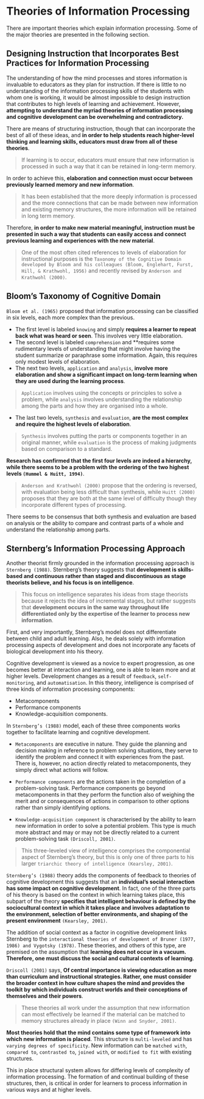 # Theories of Information Processing
There are important theories which explain information processing.  Some of the major theories are presented in the following section.

## Designing Instruction that Incorporates Best Practices for Information Processing
The understanding of how the mind processes and stores information is invaluable to educators as they plan for instruction.
If there is little to no understanding of the information processing skills of the students with whom one is working, it would be
almost impossible to design instruction that contributes to high levels of learning and achievement. However, **attempting to understand
the myriad theories of information processing and cognitive development can be overwhelming and contradictory.**

There are means of structuring instruction, though that can incorporate the best of all of these ideas, and **in order to help students
reach higher-level thinking and learning skills, educators must draw from all of these theories**.

> If learning is to occur, educators must ensure that new information is processed in such a way that it can be retained in long-term memory.

In order to achieve this, **elaboration and connection must occur between previously learned memory and new information**.

> It has been established that the more deeply information is processed and the more connections that can be made between new information
> and existing memory structures, the more information will be retained in long term memory.

Therefore, **in order to make new material meaningful, instruction must be presented in such a way that students can easily access and
connect previous learning and experiences with the new material**.

> One of the most often cited references to levels of elaboration for instructional purposes is the `Taxonomy of the Cognitive Domain
> developed by Bloom and his colleagues (Bloom, Englehart, Furst, Hill, & Krathwohl, 1956)` and recently revised by `Anderson and Krathwohl (2000)`.

## Bloom’s Taxonomy of Cognitive Domain
`Bloom et al. (1965)` proposed that information processing can be classified in six levels, each more complex than the previous.
- The first level is labeled `knowing` and simply **requires a learner to repeat back what was heard or seen**. This involves very little
elaboration.
- The second level is labeled `comprehension` and **requires some rudimentary levels of understanding that might involve having the
student summarize or paraphrase some information. Again, this requires only modest levels of elaboration.
- The next two levels, `application` and `analysis`, **involve more elaboration and show a significant impact on long-term learning when
they are used during the learning process**.

> `Application` involves using the concepts or principles to solve a problem, while `analysis` involves understanding the relationship among
> the parts and how they are organised into a whole.

- The last two levels, `synthesis` and `evaluation`, **are the most complex and require the highest levels of elaboration**.

> `Synthesis` involves putting the parts or components together in an original manner, while `evaluation` is the process of making judgments
> based on comparison to a standard.

**Research has confirmed that the first four levels are indeed a hierarchy, while there seems to be a problem with the ordering of the two
highest levels `(Hummel & Huitt, 1994)`**.

> `Anderson and Krathwohl (2000)` propose that the ordering is reversed, with evaluation being less difficult than synthesis,
> while `Huitt (2000)` proposes that they are both at the same level of difficulty though they incorporate different types of processing.

There seems to be consensus that both synthesis and evaluation are based on analysis or the ability to compare and contrast parts of a whole
and understand the relationship among parts.

## Sternberg’s Information Processing Approach
Another theorist firmly grounded in the information processing approach is `Sternberg (1988)`. Sternberg’s theory suggests that **development is
skills-based and continuous rather than staged and discontinuous as stage theorists believe, and his focus is on intelligence**.
> This focus on intelligence separates his ideas from stage theorists because it rejects the idea of incremental stages, but rather suggests
> that **development occurs in the same way throughout life differentiated only by the expertise of the learner to process new information**.

First, and very importantly, Sternberg’s model does not differentiate between child and adult learning. Also, he deals solely with information
processing aspects of development and does not incorporate any facets of biological development into his theory.

Cognitive development is viewed as a novice to expert progression, as one becomes better at interaction and learning, one is able to learn more
and at higher levels. Development changes as a result of `feedback`, `self-monitoring`, and `automatisation`. In this theory, intelligence is
comprised of three kinds of information processing components:
- Metacomponents
- Performance components
- Knowledge-acquisition components.

In `Sternberg’s (1988)` model, each of these three components works together to facilitate learning and cognitive development.

- `Metacomponents` are executive in nature. They guide the planning and decision making in reference to problem solving situations, they serve
to identify the problem and connect it with experiences from the past. There is, however, no action directly related to metacomponents,
they simply direct what actions will follow.

- `Performance components` are the actions taken in the completion of a problem-solving task. Performance components go beyond metacomponents
in that they perform the function also of weighing the merit and or consequences of actions in comparison to other options rather than simply
identifying options.

- `Knowledge-acquisition component` is characterised by the ability to learn new information in order to solve a potential problem. This type is
much more abstract and may or may not be directly related to a current problem-solving task `(Driscoll, 2001)`.

> This three-leveled view of intelligence comprises the componential aspect of Sternberg’s theory, but this is only one of three parts to his
> larger `triarchic theory of intelligence (Kearsley, 2001)`.

`Sternberg’s (1988)` theory adds the components of feedback to theories of cognitive development this suggests that an **individual’s social
interaction has some impact on cognitive development**. In fact, one of the three parts of his theory is based on the context in which learning
takes place, this subpart of the theory **specifies that intelligent behaviour is defined by the sociocultural context in which it takes
place and involves adaptation to the environment, selection of better environments, and shaping of the present environment** `(Kearsley, 2001)`.

The addition of social context as a factor in cognitive development links Sternberg to the `interactional theories of development of Bruner
(1977, 1986) and Vygotsky (1978)`. These theories, and others of this type, are premised on the assumption that **learning does not occur in
a vacuum. Therefore, one must discuss the social and cultural contexts of learning**.

`Driscoll (2001)` says, **Of central importance is viewing education as more than curriculum and instructional strategies. Rather, one must
consider the broader context in how culture shapes the mind and provides the toolkit by which individuals construct worlds and their conceptions
of themselves and their powers**.

> These theories all work under the assumption that new information can most effectively be learned if the material can be matched to
> memory structures already in place `(Winn and Snyder, 2001)`.

**Most theories hold that the mind contains some type of framework into which new information is placed**. This structure is `multi-leveled` and
has `varying degrees of specificity`. New information can be `matched with`, `compared to`, `contrasted to`, `joined with`, or `modified to fit`
with existing structures.

This in place structural system allows for differing levels of complexity of information processing. The formation of and continual building
of these structures, then, is critical in order for learners to process information in various ways and at higher levels.
